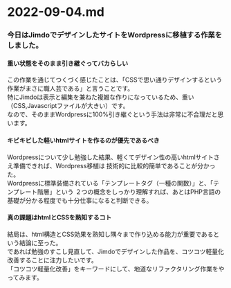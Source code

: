 # 2022-09-04.md
### 今日はJimdoでデザインしたサイトをWordpressに移植する作業をしました。  
#### 重い状態をそのまま引き継ぐってバカらしい
この作業を通じてつくづく感じたことは、「CSSで思い通りデザインするという作業がまさに職人芸である」と言うことです。  
特にJimdoは表示と編集を兼ねた複雑な作りになっているため、重い（CSS,Javascriptファイルが大きい）です。    
なので、そのままWordpressに100%引き継ぐという手法は非常に不合理だと思います。
#### キビキビした軽いhtmlサイトを作るのが優先であるべき
Wordpressについて少し勉強した結果、軽くてデザイン性の高いhtmlサイトさえ準備できれば、Wordpress移植は
技術的に比較的簡単であることが分かった。  
Wordpressに標準装備されている「テンプレートタグ（一種の関数）」と、「テンプレート階層」という
２つの概念をしっかり理解すれば、あとはPHP言語の基礎が分かる程度でも十分仕事になると判断できる。
#### 真の課題はhtmlとCSSを熟知するコト
結局は、html構造とCSS効果を熟知し隅々まで作り込める能力が重要であるという結論に至った。  
であれば勉強のすこし見直して、Jimdoでデザインした作品を、コツコツ軽量化改善することに注力したいです。  
「コツコツ軽量化改善」をキーワードにして、地道なリファクタリング作業をやってみます。

